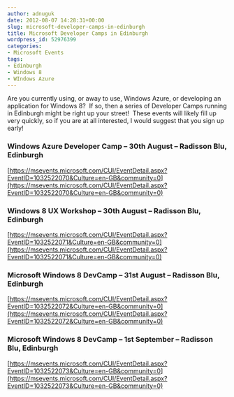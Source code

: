 ```yaml
---
author: adnuguk
date: 2012-08-07 14:28:31+00:00
slug: microsoft-developer-camps-in-edinburgh
title: Microsoft Developer Camps in Edinburgh
wordpress_id: 52976399
categories:
- Microsoft Events
tags:
- Edinburgh
- Windows 8
- WIndows Azure
---
```


Are you currently using, or away to use, Windows Azure, or developing an application for Windows 8?  If so, then a series of Developer Camps running in Edinburgh might be right up your street!  These events will likely fill up very quickly, so if you are at all interested, I would suggest that you sign up early!


### Windows Azure Developer Camp – 30th August – Radisson Blu, Edinburgh


[https://msevents.microsoft.com/CUI/EventDetail.aspx?EventID=1032522070&Culture=en-GB&community=0](https://msevents.microsoft.com/CUI/EventDetail.aspx?EventID=1032522070&Culture=en-GB&community=0)


### Windows 8 UX Workshop – 30th August – Radisson Blu, Edinburgh


[https://msevents.microsoft.com/CUI/EventDetail.aspx?EventID=1032522071&Culture=en-GB&community=0](https://msevents.microsoft.com/CUI/EventDetail.aspx?EventID=1032522071&Culture=en-GB&community=0)


### Microsoft Windows 8 DevCamp – 31st August – Radisson Blu, Edinburgh


[https://msevents.microsoft.com/CUI/EventDetail.aspx?EventID=1032522072&Culture=en-GB&community=0](https://msevents.microsoft.com/CUI/EventDetail.aspx?EventID=1032522072&Culture=en-GB&community=0)


### Microsoft Windows 8 DevCamp – 1st September – Radisson Blu, Edinburgh


[https://msevents.microsoft.com/CUI/EventDetail.aspx?EventID=1032522073&Culture=en-GB&community=0](https://msevents.microsoft.com/CUI/EventDetail.aspx?EventID=1032522073&Culture=en-GB&community=0)
